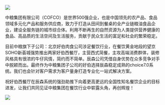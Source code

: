 ![](/UploadFile/201612810215322.jpg)

中粮集团有限公司（COFCO）是世界500强企业，也是中国领先的农产品、食品领域多元化产品和服务供应商，致力于打造从田间到餐桌的全产业链粮油食品企业，建设全服务链的城市综合体。利用不断再生的自然资源为人类提供营养健康的食品、高品质的生活空间及生活服务，贡献于民众生活的富足和社会的繁荣稳定。

目前中粮旗下子公司：北京好伯肉食公司涉足餐饮行业，在餐饮黄金地段的望京SOHO新荟城强势推出两家好伯西餐厅，主营西式简餐，主攻高端消费群体，装修风格具有很浓的牛仔风情，简约而不简单。辰森公司凭借自身优势在众多竞争对手中脱颖而出。最终作为中粮集团子公司的好伯选择辰森稳定成熟的choice7.0系统。我们也会针对客户需求为客户量身打造专业化一站式解决方案。

祝好伯西餐厅在辰森系统的强劲助推下向着更高更远的全国性知名餐饮企业的目标进发，让我们共同见证中粮集团在餐饮行业中崭露头角，再创辉煌！

![](/UploadFile/2016128102158897.jpg)

